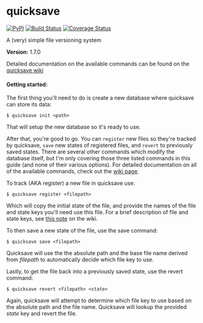 # quicksave
[![PyPI](https://img.shields.io/pypi/v/quicksave.svg)](https://pypi.python.org/pypi/quicksave)
[![Build Status](https://travis-ci.org/agraubert/quicksave.svg?branch=master)](https://travis-ci.org/agraubert/quicksave)
[![Coverage Status](https://coveralls.io/repos/github/agraubert/quicksave/badge.svg?branch=master)](https://coveralls.io/github/agraubert/quicksave?branch=master)

A (very) simple file versioning system

__Version:__ 1.7.0

Detailed documentation on the available commands can be found on the [quicksave wiki](https://github.com/agraubert/quicksave/wiki)

#### Getting started:
The first thing you'll need to do is create a new database where quicksave can store its data:
```
$ quicksave init <path>
```
That will setup the new database so it's ready to use.

After that, you're good to go.  You can `register` new files so they're tracked by quicksave, `save` new states of registered files, and `revert` to previously saved states.  There are several other commands which modify the database itself, but I'm only covering those three listed commands in this guide (and none of their various options).  For detailed documentation on all of the available commands, check out the [wiki page](https://github.com/agraubert/quicksave/wiki).

To track (AKA register) a new file in quicksave use:
```
$ quicksave register <filepath>
```

Which will copy the initial state of the file, and provide the names of the file and state keys you'll need use this file. For a brief description of file and state keys, see [this note](https://github.com/agraubert/quicksave/wiki#a-note-on-file-and-state-keys) on the wiki.

To then save a new state of the file, use the save command:
```
$ quicksave save <filepath>
```

Quicksave will use the the absolute path and the base file name derived from _filepath_ to automatically decide which file key to use.

Lastly, to get the file back into a previously saved state, use the revert command:
```
$ quicksave revert <filepath> <state>
```

Again, quicksave will attempt to determine which file key to use based on the absolute path and the file name.  Quicksave will lookup the provided _state_ key and revert the file.
